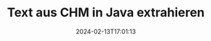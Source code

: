 ---
############################# Static ############################
layout: "auto-gen-parser"
date: 2024-02-13T17:01:13
draft: false
otherformats: 

############################# Head ############################
head_title: "Text aus CHM in Java extrahieren"
head_description: "Extrahieren Sie schnell Text aus einer Dokumentdatei in Java."

############################# Header ############################
title: "Text aus CHM in Java extrahieren"
description: "Extrahieren Sie Text aus CHM mit ein paar Zeilen Java-Code."
bg_image: "https://cms.admin.containerize.com/templates/aspose/App_Themes/V3/images/bg/header1.png"
bg_overlay: false
button:
    enable: true
    icon: "fas fa-arrow-down"
    label: "Download kostenlose Testversion"
    link: "https://downloads.groupdocs.com/parser/java"

############################# SubMenu ############################
submenu:
    enable: true

    left:
        img_alt: "GroupDocs.Parser for Java"
        image: "https://cms.admin.containerize.com/templates/groupdocs/images/product-logos/90x90-noborder/groupdocs-parser-java.png"
        product: "GroupDocs.Parser"
        platform: "Java"

    middle:
        button:

            # button loop
            - link: "https://apireference.groupdocs.com/parser/java"
              text: "API-Referenz"

            # button loop
            - link: "https://github.com/groupdocs-parser"
              text: "Codebeispiele"

            # button loop
            - link: "https://products.groupdocs.app/parser/family"
              text: "Live-Demos"

            # button loop
            - link: "https://purchase.groupdocs.com/pricing/parser/java"
              text: "Preisgestaltung"

    right:
        link_download: "https://downloads.groupdocs.com/parser"
        link_learn: "https://docs.groupdocs.com/parser/java"
        link_buy: "https://purchase.groupdocs.com"

############################# About ############################
about:
    enable: true
    title: "Wie extrahiere ich einen Text aus der CHM-API der Datei Java?"
    content: |
        [GroupDocs.Parser for Java](/de/parser/java/) ist eine Text-, Bild- und Metadaten-Extraktor-API, die mehr als 50 gängige Dokumenttypen unterstützt, um die Erstellung von Geschäftsanwendungen mit Funktionen zum Parsen von rohem, strukturiertem und formatiertem Text zu unterstützen. Es unterstützt auch das Parsen von Dokumenten mithilfe vordefinierter Vorlagen und ermöglicht das schnelle und genaue Extrahieren komplexer Daten aus Rechnungen und anderen typischen Dokumenten. Mit GroupDocs.Parser for Java können Sie Text und Metadaten aus passwortgeschützten Dateien aller gängigen Formate extrahieren, einschließlich Word Verarbeitungsdokumenten, Excel Tabellenkalkulationen, PowerPoint Präsentationen, OneNote, PDF Dateien und ZIP Archiven.
        
        Die GroupDocs.Parser API ist die richtige Wahl für Unternehmenslösungen, die eine Funktion zum Extrahieren von Dateitext benötigen. Diese APIs werden auf allen wichtigen Betriebssystemen und Plattformen, einschließlich Java runtime: J2SE 6.0 and above, gut unterstützt.

############################# Steps ############################
steps:
    enable: true
    title_left: "Text aus CHM in Java extrahieren"
    content_left: |
        [GroupDocs.Parser for Java](/de/parser/java/) erleichtert Java-Entwicklern das Extrahieren eines Textes aus einer CHM-Datei durch die Implementierung einiger einfacher Schritte.
        
        * Instanziieren Sie das [Parser](https://reference.groupdocs.com/java/parser/com.groupdocs.parser/Parser)-Objekt für das ursprüngliche Dokument.
        * Rufen Sie die Methode [getText](https://reference.groupdocs.com/parser/java/com.groupdocs.parser/parser/#getText--) auf und rufen Sie [TextReader](https://reference.groupdocs.com/java/parser/com.groupdocs.parser.data/TextReader)-Objekt;
        * Überprüfen Sie, ob der Reader nicht *null* ist (Textextraktion wird für das Dokument unterstützt);
        * Lesen Sie einen Text vom Leser.

    title_right: "Erfahren Sie mehr über die Textextraktion"
    content_right: |
        * <a href="https://docs.groupdocs.com/parser/java/extract-text-in-accurate-mode/">So extrahieren Sie Text im Accurate-Modus</a>
        * <a href="https://docs.groupdocs.com/parser/java/extract-text-in-raw-mode/">So extrahieren Sie Text im Raw-Modus</a>
 
    code: |
     {{% parser/additional-styles %}}
     {{< parser/code-parser title="So extrahieren Sie Text aus der Datei CHM mithilfe des Beispielcodes Java">}}

        ```java    
        // Extrahieren Sie Text aus der Datei CHM mit der API GroupDocs.Parser
        // Erstellen Sie eine Instanz der Parser-Klasse
        try (Parser parser = new Parser(filePath)) {
            // Extrahieren Sie einen Text in den Reader
            try (TextReader reader = parser.getText()) {
                // Drucken Sie einen Text aus dem Dokument
                // Wenn die Textextraktion nicht unterstützt wird, ist ein Leser null
                System.out.println(reader == null ? "Textextraktion wird nicht unterstützt" : reader.readToEnd());
            }
        }
        ```
     {{< /parser/code-parser >}}

############################# More ############################
more:
    enable: true
    title_left: "System Anforderungen"
    content_left: |
        GroupDocs.Parser for Java APIs werden auf allen wichtigen Plattformen und Betriebssystemen unterstützt. Bevor Sie den folgenden Code ausführen, stellen Sie bitte sicher, dass die folgenden Voraussetzungen auf Ihrem System installiert sind.
        
        * Betriebssysteme: Microsoft Windows, Linux, MacOS
        * Entwicklungsumgebungen: NetBeans, Intellij IDEA, Eclipse, etc.
        * Rahmenwerke
        * Laden Sie die neueste Version von GroupDocs.Parser for Java von [Maven](https://repository.groupdocs.com/webapp/#/artifacts/browse/tree/General/repo/com/groupdocs/groupdocs-parser) herunter.

    title_right: "Warum GroupDocs.Parser for Java verwenden?"
    content_right: |
        * Unterstützung für die Extraktion von Klartext aus allen unterstützten Dokumenten    
        * Parsen von Dokumenten über benutzerdefinierte Vorlagen    
        * Vollständige Unterstützung der strukturierten Textextraktion    
        * Textsuche über Schlüsselwörter sowie reguläre Ausdrücke    
        * Extrahieren Sie formatierten Text, Metadaten, Bilder, Container und Anhänge    
        * Extrahieren Sie das Inhaltsverzeichnis für einige unterstützte Dokumentformate    
        * Analysieren Sie Formulardaten aus PDF-Dokumenten    
        * Extrahieren Sie Hyperlinks aus dem Dokument   

############################# Demos ############################
demos:
    enable: true
    title: "Live-Demos – Extrahieren Sie Text aus CHM Online"
    content: |
       Extrahieren Sie jetzt Text aus der Datei CHM, indem Sie die Website [GroupDocs.Parser Live Demos](https://products.groupdocs.app/parser/text/chm) besuchen.
       Die Live-Demo bietet folgende Vorteile.
        
############################# About Formats ############################
about_formats:
    enable: true

############################# More Formats ############################
more_formats:
    enable: true
    title: "Extrahieren Sie Text aus anderen Dokumentformaten"
    content: |
        Java API zum Parsen und Extrahieren von Dokumenten für Dateiformate und Bilder. Extrahieren Sie Daten für einige der gängigen Dateiformate, wie unten aufgeführt.

############################# Back to top ###############################
back_to_top:
    enable: true
---